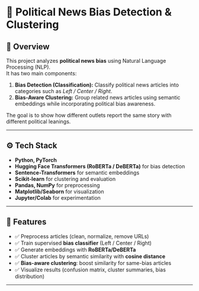 # 📰 Political News Bias Detection & Clustering

## 📌 Overview
This project analyzes **political news bias** using Natural Language Processing (NLP).  
It has two main components:  

1. **Bias Detection (Classification):** Classify political news articles into categories such as *Left / Center / Right*.  
2. **Bias-Aware Clustering:** Group related news articles using semantic embeddings while incorporating political bias awareness.  

The goal is to show how different outlets report the same story with different political leanings.

---

## ⚙️ Tech Stack
- **Python, PyTorch**
- **Hugging Face Transformers (RoBERTa / DeBERTa)** for bias detection  
- **Sentence-Transformers** for semantic embeddings  
- **Scikit-learn** for clustering and evaluation  
- **Pandas, NumPy** for preprocessing  
- **Matplotlib/Seaborn** for visualization  
- **Jupyter/Colab** for experimentation  

---

## 🚀 Features
- ✅ Preprocess articles (clean, normalize, remove URLs)  
- ✅ Train supervised **bias classifier** (Left / Center / Right)  
- ✅ Generate embeddings with **RoBERTa/DeBERTa**  
- ✅ Cluster articles by semantic similarity with **cosine distance**  
- ✅ **Bias-aware clustering**: boost similarity for same-bias articles  
- ✅ Visualize results (confusion matrix, cluster summaries, bias distribution)  

---


